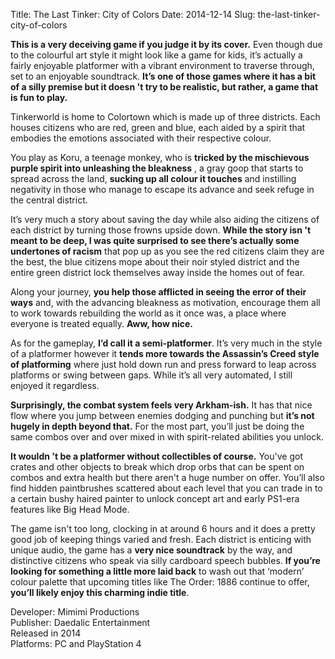 Title: The Last Tinker: City of Colors
Date: 2014-12-14
Slug: the-last-tinker-city-of-colors

**This is a very deceiving game if you judge it by its cover.** Even though
due to the colourful art style it might look like a game for kids, it’s
actually a fairly enjoyable platformer with a vibrant environment to traverse
through, set to an enjoyable soundtrack. **It’s one of those games where it
has a bit of a silly premise but it doesn 't try to be realistic, but rather,
a game that is fun to play.**

Tinkerworld is home to Colortown which is made up of three districts. Each
houses citizens who are red, green and blue, each aided by a spirit that
embodies the emotions associated with their respective colour.

You play as Koru, a teenage monkey, who is **tricked by the mischievous purple
spirit into unleashing the bleakness** , a gray goop that starts to spread
across the land, **sucking up all colour it touches** and instilling
negativity in those who manage to escape its advance and seek refuge in the
central district.

It’s very much a story about saving the day while also aiding the citizens of
each district by turning those frowns upside down. **While the story isn 't
meant to be deep, I was quite surprised to see there’s actually some
undertones of racism** that pop up as you see the red citizens claim they are
the best, the blue citizens mope about their noir styled district and the
entire green district lock themselves away inside the homes out of fear.

Along your journey, **you help those afflicted in seeing the error of their
ways** and, with the advancing bleakness as motivation, encourage them all to
work towards rebuilding the world as it once was, a place where everyone is
treated equally. **Aww, how nice.**

As for the gameplay, **I’d call it a semi-platformer**. It’s very much in the
style of a platformer however it **tends more towards the Assassin’s Creed
style of platforming** where just hold down run and press forward to leap
across platforms or swing between gaps. While it’s all very automated, I still
enjoyed it regardless.

**Surprisingly, the combat system feels very Arkham-ish.** It has that nice
flow where you jump between enemies dodging and punching but **it’s not hugely
in depth beyond that.** For the most part, you’ll just be doing the same
combos over and over mixed in with spirit-related abilities you unlock.

**It wouldn 't be a platformer without collectibles of course.** You've got
crates and other objects to break which drop orbs that can be spent on combos
and extra health but there aren't a huge number on offer. You’ll also find
hidden paintbrushes scattered about each level that you can trade in to a
certain bushy haired painter to unlock concept art and early PS1-era features
like Big Head Mode.

The game isn't too long, clocking in at around 6 hours and it does a pretty
good job of keeping things varied and fresh. Each district is enticing with
unique audio, the game has a **very nice soundtrack** by the way, and
distinctive citizens who speak via silly cardboard speech bubbles. **If you’re
looking for something a little more laid back** to wash out that ‘modern’
colour palette that upcoming titles like The Order: 1886 continue to offer,
**you’ll likely enjoy this charming indie title**.

Developer: Mimimi Productions  
Publisher: Daedalic Entertainment  
Released in 2014  
Platforms: PC and PlayStation 4

